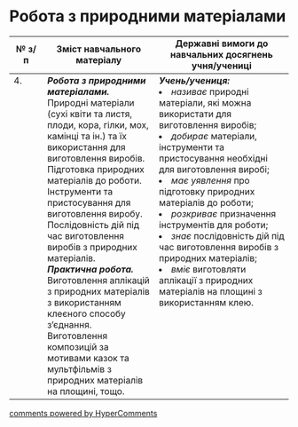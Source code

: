<div id="hypercomments_widget" class="js-hypercomments-widget invisible"></div>

# Робота з природними матеріалами

<table>
  <tr>
    <td width="12%" align="center"><b>№ з/п</b></td>
    <td width="40%" align="center"><b>Зміст навчального матеріалу</b></td>
    <td width="60%" align="center"><b>Державні вимоги до навчальних досягнень учня/учениці</b></td>
  </tr>
<tbody>
  <tr>
    <td width="12%" style="vertical-align:top !important;">
4.</td>
    <td width="40%" style="vertical-align:top !important;">
<b><i>Робота з природними матеріалами.</i></b> Природні матеріали (сухі квіти та листя, плоди, кора, гілки, мох, камінці та ін.) та їх використання для виготовлення виробів. Підготовка природних матеріалів до роботи. Інструменти та пристосування  для виготовлення виробу. Послідовність дій під час виготовлення виробів з природних матеріалів. <br>
<b><i>Практична робота.</i></b> <br>
Виготовлення аплікацій з природних матеріалів з використанням клеєного способу з’єднання.<br>
Виготовлення композицій за мотивами казок та мультфільмів з природних матеріалів на площині, тощо.
</td>
    <td width="60%" style="vertical-align:top !important;">
<i><b>Учень/учениця:</b></i><br>
<li><i>називає</i> природні матеріали, які можна використати для виготовлення виробів;</li>
<li><i>добирає</i> матеріали, інструменти та пристосування необхідні для виготовлення виробі;</li>
<li><i>має уявлення</i> про підготовку природних матеріалів до роботи;</li>
<li><i>розкриває</i> призначення інструментів для роботи;</li>
<li><i>знає</i> послідовність дій під час виготовлення виробів з природних матеріалів;</li>
<li><i>вміє</i> виготовляти аплікації з природних матеріалів на площині з використанням клею.</li>
</td>
  </tr>
</tbody>
</table>

<div class="js-hypercomments-container">
<a href="http://hypercomments.com" class="hc-link" title="comments widget">comments powered by HyperComments</a>
</div>